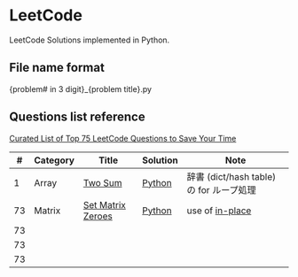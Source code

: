 # LeetCode

LeetCode Solutions implemented in Python. 

## File name format
{problem# in 3 digit}_{problem title}.py

## Questions list reference
[Curated List of Top 75 LeetCode Questions to Save Your Time](https://www.teamblind.com/article/New-Year-Gift---Curated-List-of-Top-100-LeetCode-Questions-to-Save-Your-Time-OaM1orEU)

|  #    |  Category | Title     | Solution  | Note |
| ----  | ----      | ----      | ----      | ---- |
|  1    | Array     | [Two Sum](https://leetcode.com/problems/two-sum/) | [Python](https://github.com/mizukirc/python-snippets/blob/master/LeetCode/Python/001_TwoSum.py) | 辞書 (dict/hash table) の for ループ処理 |
|  73   | Matrix    | [Set Matrix Zeroes](https://leetcode.com/problems/set-matrix-zeroes/) | [Python](https://github.com/mizukirc/LeetCode/blob/master/Python/073_SetMatrixZeros.py) | use of [in-place](https://ja.wikipedia.org/wiki/In-place%E3%82%A2%E3%83%AB%E3%82%B4%E3%83%AA%E3%82%BA%E3%83%A0) |
|  73   |           |           |           |  |
|  73   |           |           |           |  |
|  73   |           |           |           |  |
